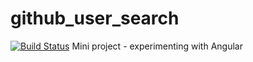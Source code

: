 # github_user_search
[![Build Status](https://travis-ci.org/danldb/github_user_search.svg?branch=master)](https://travis-ci.org/danldb/github_user_search)
Mini project - experimenting with Angular
